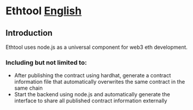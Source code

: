 # Ethtool [English](README_EN.md)
## Introduction
Ethtool uses node.js as a universal component for web3 eth development.
### Including but not limited to:
- After publishing the contract using hardhat, generate a contract information file that automatically overwrites the same contract in the same chain
- Start the backend using node.js and automatically generate the interface to share all published contract information externally